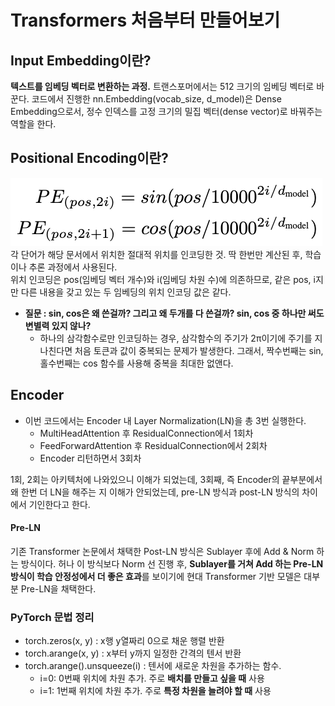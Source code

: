 # Transformers 처음부터 만들어보기

## Input Embedding이란?
**텍스트를 임베딩 벡터로 변환하는 과정.** 트랜스포머에서는 512 크기의 임베딩 벡터로 바꾼다. 코드에서 진행한 nn.Embedding(vocab_size, d_model)은 Dense Embedding으로서, 정수 인덱스를 고정 크기의 밀집 벡터(dense vector)로 바꿔주는 역할을 한다.

## Positional Encoding이란?
![positional_encoding.png](img/positional_encoding.png) <br>
각 단어가 해당 문서에서 위치한 절대적 위치를 인코딩한 것. 딱 한번만 계산된 후, 학습이나 추론 과정에서 사용된다. <br>
위치 인코딩은 pos(임베딩 벡터 개수)와 i(임베딩 차원 수)에 의존하므로, 같은 pos, i지만 다른 내용을 갖고 있는 두 임베딩의 위치 인코딩 값은 같다. <br>
- **질문 : sin, cos은 왜 쓴걸까? 그리고 왜 두개를 다 쓴걸까? sin, cos 중 하나만 써도 변별력 있지 않나?**
  - 하나의 삼각함수로만 인코딩하는 경우, 삼각함수의 주기가 2π이기에 주기를 지나친다면 처음 토큰과 값이 중복되는 문제가 발생한다. 그래서, 짝수번째는 sin, 홀수번째는 cos 함수를 사용해 중복을 최대한 없앤다.

## Encoder
- 이번 코드에서는 Encoder 내 Layer Normalization(LN)을 총 3번 실행한다.
  - MultiHeadAttention 후 ResidualConnection에서 1회차
  - FeedForwardAttention 후 ResidualConnection에서 2회차
  - Encoder 리턴하면서 3회차

1회, 2회는 아키텍처에 나와있으니 이해가 되었는데, 3회째, 즉 Encoder의 끝부분에서 왜 한번 더 LN을 해주는 지 이해가 안되었는데, pre-LN 방식과 post-LN 방식의 차이에서 기인한다고 한다.

#### Pre-LN
기존 Transformer 논문에서 채택한 Post-LN 방식은 Sublayer 후에 Add & Norm 하는 방식이다. 허나 이 방식보다 Norm 선 진행 후, **Sublayer를 거쳐 Add 하는 Pre-LN 방식이 학습 안정성에서 더 좋은 효과**를 보이기에 현대 Transformer 기반 모델은 대부분 Pre-LN을 채택한다.


### PyTorch 문법 정리
- torch.zeros(x, y) : x행 y열짜리 0으로 채운 행렬 반환
- torch.arange(x, y) : x부터 y까지 일정한 간격의 텐서 반환
- torch.arange().unsqueeze(i) : 텐서에 새로운 차원을 추가하는 함수.
  - i=0: 0번째 위치에 차원 추가. 주로 **배치를 만들고 싶을 때** 사용
  - i=1: 1번째 위치에 차원 추가. 주로 **특정 차원을 늘려야 할 때** 사용